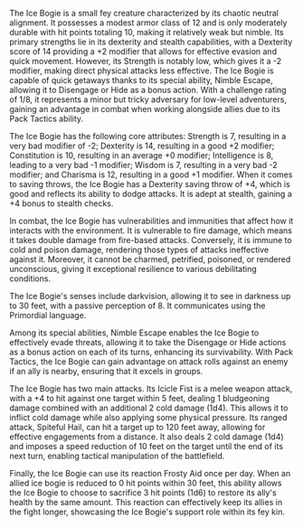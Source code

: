 The Ice Bogie is a small fey creature characterized by its chaotic neutral alignment. It possesses a modest armor class of 12 and is only moderately durable with hit points totaling 10, making it relatively weak but nimble. Its primary strengths lie in its dexterity and stealth capabilities, with a Dexterity score of 14 providing a +2 modifier that allows for effective evasion and quick movement. However, its Strength is notably low, which gives it a -2 modifier, making direct physical attacks less effective. The Ice Bogie is capable of quick getaways thanks to its special ability, Nimble Escape, allowing it to Disengage or Hide as a bonus action. With a challenge rating of 1/8, it represents a minor but tricky adversary for low-level adventurers, gaining an advantage in combat when working alongside allies due to its Pack Tactics ability.

The Ice Bogie has the following core attributes: Strength is 7, resulting in a very bad modifier of -2; Dexterity is 14, resulting in a good +2 modifier; Constitution is 10, resulting in an average +0 modifier; Intelligence is 8, leading to a very bad -1 modifier; Wisdom is 7, resulting in a very bad -2 modifier; and Charisma is 12, resulting in a good +1 modifier. When it comes to saving throws, the Ice Bogie has a Dexterity saving throw of +4, which is good and reflects its ability to dodge attacks. It is adept at stealth, gaining a +4 bonus to stealth checks. 

In combat, the Ice Bogie has vulnerabilities and immunities that affect how it interacts with the environment. It is vulnerable to fire damage, which means it takes double damage from fire-based attacks. Conversely, it is immune to cold and poison damage, rendering those types of attacks ineffective against it. Moreover, it cannot be charmed, petrified, poisoned, or rendered unconscious, giving it exceptional resilience to various debilitating conditions.

The Ice Bogie's senses include darkvision, allowing it to see in darkness up to 30 feet, with a passive perception of 8. It communicates using the Primordial language.

Among its special abilities, Nimble Escape enables the Ice Bogie to effectively evade threats, allowing it to take the Disengage or Hide actions as a bonus action on each of its turns, enhancing its survivability. With Pack Tactics, the Ice Bogie can gain advantage on attack rolls against an enemy if an ally is nearby, ensuring that it excels in groups.

The Ice Bogie has two main attacks. Its Icicle Fist is a melee weapon attack, with a +4 to hit against one target within 5 feet, dealing 1 bludgeoning damage combined with an additional 2 cold damage (1d4). This allows it to inflict cold damage while also applying some physical pressure. Its ranged attack, Spiteful Hail, can hit a target up to 120 feet away, allowing for effective engagements from a distance. It also deals 2 cold damage (1d4) and imposes a speed reduction of 10 feet on the target until the end of its next turn, enabling tactical manipulation of the battlefield.

Finally, the Ice Bogie can use its reaction Frosty Aid once per day. When an allied ice bogie is reduced to 0 hit points within 30 feet, this ability allows the Ice Bogie to choose to sacrifice 3 hit points (1d6) to restore its ally's health by the same amount. This reaction can effectively keep its allies in the fight longer, showcasing the Ice Bogie's support role within its fey kin.